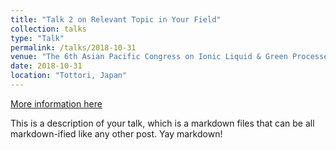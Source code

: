 ```yaml
---
title: "Talk 2 on Relevant Topic in Your Field"
collection: talks
type: "Talk"
permalink: /talks/2018-10-31
venue: "The 6th Asian Pacific Congress on Ionic Liquid & Green Processes (APCIL-6)"
date: 2018-10-31
location: "Tottori, Japan"
---
```


[More information here](http://example2.com)

This is a description of your talk, which is a markdown files that can be all markdown-ified like any other post. Yay markdown!
